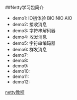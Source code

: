 ##Netty学习包简介

- demo1: IO初体验 BIO NIO AIO 
- demo2: 接收消息
- demo3: 字符串解码器
- demo4: 收发消息
- demo5: 字符串编码器
- demo6: 群发消息
- demo7: 
- demo8: 
- demo9: 
- demo10: 
- demo11: 
- demo12: 


[netty教程](https://bugstack.cn/md/netty)
